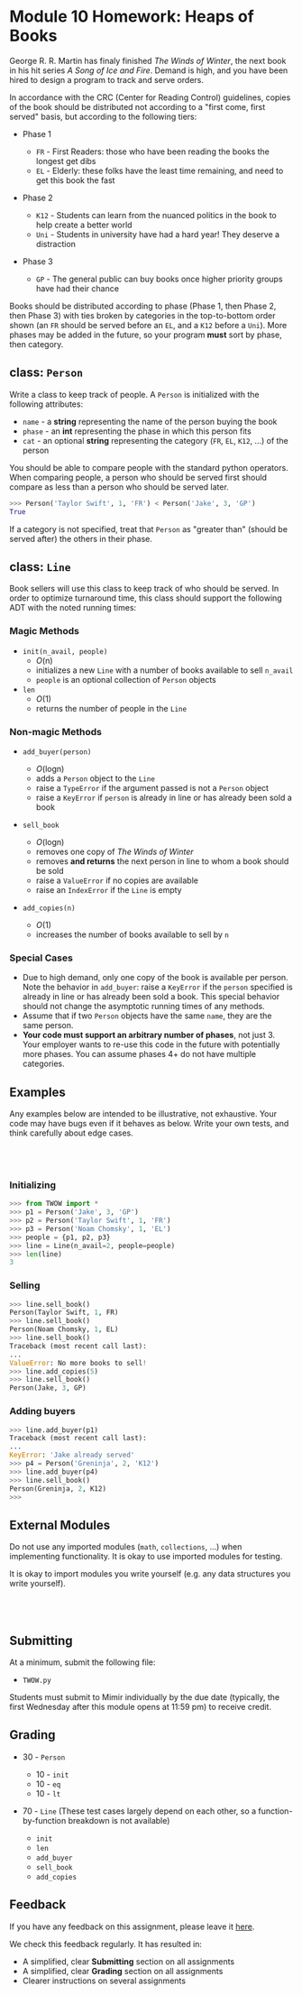 # Module 10 Homework: Heaps of Books
George R. R. Martin has finaly finished *The Winds of Winter*, the next book in his hit series *A Song of Ice and Fire*. Demand is high, and you have been hired to design a program to track and serve orders.

In accordance with the CRC (Center for Reading Control) guidelines, copies of the book should be distributed not according to a "first come, first served" basis, but according to the following tiers:
* Phase 1
   * `FR` - First Readers: those who have been reading the books the longest get dibs
   * `EL` - Elderly: these folks have the least time remaining, and need to get this book the fast

* Phase 2
   * `K12` - Students can learn from the nuanced politics in the book to help create a better world
   * `Uni` - Students in university have had a hard year! They deserve a distraction

* Phase 3
   * `GP` - The general public can buy books once higher priority groups have had their chance

Books should be distributed according to phase (Phase 1, then Phase 2, then Phase 3) with ties broken by categories in the top-to-bottom order shown (an `FR` should be served before an `EL`, and a `K12` before a `Uni`). More phases may be added in the future, so your program **must** sort by phase, then category.

## class: `Person`
Write a class to keep track of people. A `Person` is initialized with the following attributes:
   * `name` - a **string** representing the name of the person buying the book
   * `phase` - an **int** representing the phase in which this person fits
   * `cat` - an optional **string** representing the category (`FR`, `EL`, `K12`, ...) of the person

You should be able to compare people with the standard python operators. When comparing people, a person who should be served first should compare as less than a person who should be served later.

```python
>>> Person('Taylor Swift', 1, 'FR') < Person('Jake', 3, 'GP')
True
```

If a category is not specified, treat that `Person` as "greater than" (should be served after) the others in their phase.

## class: `Line`
Book sellers will use this class to keep track of who should be served. In order to optimize turnaround time, this class should support the following ADT with the noted running times:

### Magic Methods
   * `init(n_avail, people)`
      * _O_(n)
      * initializes a new `Line` with a number of books available to sell `n_avail`
      * `people` is an optional collection of `Person` objects
   * `len`
      * _O_(1)
      * returns the number of people in the `Line`
### Non-magic Methods
   * `add_buyer(person)`
      * _O_(logn)
      * adds a `Person` object to the `Line`
      * raise a `TypeError` if the argument passed is not a `Person` object 
      * raise a `KeyError` if `person` is already in line or has already been sold a book
   * `sell_book`
      * _O_(logn)
      * removes one copy of *The Winds of Winter*
      * removes **and returns** the next person in line to whom a book should be sold
      * raise a `ValueError` if no copies are available
      * raise an `IndexError` if the `Line` is empty

   * `add_copies(n)`
      * _O_(1)
      * increases the number of books available to sell by `n`

### Special Cases
   * Due to high demand, only one copy of the book is available per person. Note the behavior in `add_buyer`: raise a `KeyError` if the `person` specified is already in line or has already been sold a book. This special behavior should not change the asymptotic running times of any methods.
   * Assume that if two `Person` objects have the same `name`, they are the same person.
   * **Your code must support an arbitrary number of phases**, not just 3. Your employer wants to re-use this code in the future with potentially more phases. You can assume phases 4+ do not have multiple categories.

## Examples
Any examples below are intended to be illustrative, not exhaustive. Your code may have bugs even if it behaves as below. Write your own tests, and think carefully about edge cases.<br></br><br></br>
### Initializing
```python
>>> from TWOW import *
>>> p1 = Person('Jake', 3, 'GP')
>>> p2 = Person('Taylor Swift', 1, 'FR')
>>> p3 = Person('Noam Chomsky', 1, 'EL')
>>> people = {p1, p2, p3}
>>> line = Line(n_avail=2, people=people)
>>> len(line)
3
```

### Selling
```python
>>> line.sell_book()
Person(Taylor Swift, 1, FR)
>>> line.sell_book()
Person(Noam Chomsky, 1, EL)
>>> line.sell_book()
Traceback (most recent call last):
... 
ValueError: No more books to sell!
>>> line.add_copies(5)
>>> line.sell_book()
Person(Jake, 3, GP)
```

### Adding buyers
```python
>>> line.add_buyer(p1)
Traceback (most recent call last):
... 
KeyError: 'Jake already served'
>>> p4 = Person('Greninja', 2, 'K12')
>>> line.add_buyer(p4)
>>> line.sell_book()
Person(Greninja, 2, K12)
>>> 
```

## External Modules
Do not use any imported modules (`math`, `collections`, ...) when implementing functionality. It is okay to use imported modules for testing.

It is okay to import modules you write yourself (e.g. any data structures you write yourself).<br></br><br></br>

## Submitting
At a minimum, submit the following file:
   * `TWOW.py`

Students must submit to Mimir individually by the due date (typically, the first Wednesday after this module opens at 11:59 pm) to receive credit.

## Grading

* 30 - `Person`
   * 10 - `init`
   * 10 - `eq`
   * 10 - `lt`

* 70 - `Line` (These test cases largely depend on each other, so a function-by-function breakdown is not available)
   * `init`
   * `len`
   * `add_buyer`
   * `sell_book`
   * `add_copies`

## Feedback
If you have any feedback on this assignment, please leave it [here](https://s.uconn.edu/cse2050_feedback).

We check this feedback regularly. It has resulted in:
* A simplified, clear **Submitting** section on all assignments
* A simplified, clear **Grading** section on all assignments
* Clearer instructions on several assignments
